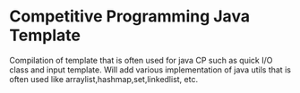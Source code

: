 # Competitive Programming Java Template
Compilation of template that is often used for java CP such as quick I/O class and input template. 
Will add various implementation of java utils that is often used like
arraylist,hashmap,set,linkedlist, etc.

